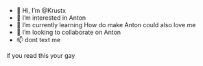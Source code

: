 - 👋 Hi, I’m @Krustx
- 👀 I’m interested in Anton
- 🌱 I’m currently learning How do make Anton could also love me
- 💞️ I’m looking to collaborate on Anton
- 📫 dont text me

if you read this your gay
